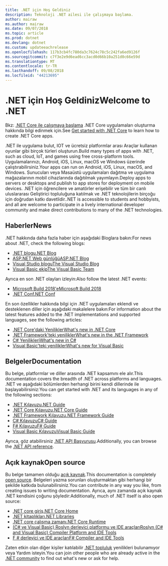 ```yaml
---
title: .NET için Hoş Geldiniz
description: Teknoloji .NET ailesi ile çalışmaya başlama.
author: mairaw
ms.author: mairaw
ms.date: 09/07/2018
ms.topic: article
ms.prod: dotnet
ms.devlang: dotnet
ms.custom: updateeachrelease
ms.openlocfilehash: 117b3cb4fc780da3c7624c78c5c242fa6ed9126f
ms.sourcegitcommit: c7f3e2e9d6ead6cc3acd0d66b10a251d0c66e59d
ms.translationtype: MT
ms.contentlocale: tr-TR
ms.lasthandoff: 09/08/2018
ms.locfileid: "44213695"
---
```

# <a name="welcome-to-net"></a><span data-ttu-id="acfda-103">.NET için Hoş Geldiniz</span><span class="sxs-lookup"><span data-stu-id="acfda-103">Welcome to .NET</span></span>

<span data-ttu-id="acfda-104">Bkz: [.NET Core ile çalışmaya başlama](core/get-started.md) .NET Core uygulamaları oluşturma hakkında bilgi edinmek için.</span><span class="sxs-lookup"><span data-stu-id="acfda-104">See [Get started with .NET Core](core/get-started.md) to learn how to create .NET Core apps.</span></span>

<span data-ttu-id="acfda-105">.NET ile uygulama bulut, IOT ve ücretsiz platformlar arası Araçlar kullanan oyunlar gibi birçok türleri oluşturun.</span><span class="sxs-lookup"><span data-stu-id="acfda-105">Build many types of apps with .NET, such as cloud, IoT, and games using free cross-platform tools.</span></span> <span data-ttu-id="acfda-106">Uygulamalarınızı, Android, iOS, Linux, macOS ve Windows üzerinde çalıştırabilirsiniz.</span><span class="sxs-lookup"><span data-stu-id="acfda-106">Your apps can run on Android, iOS, Linux, macOS, and Windows.</span></span> <span data-ttu-id="acfda-107">Sunucuları veya Masaüstü uygulamaları dağıtma ve uygulama mağazalarının mobil cihazlarında dağıtılmak yayımlayın.</span><span class="sxs-lookup"><span data-stu-id="acfda-107">Deploy apps to servers or desktops and publish to app stores for deployment on mobile devices.</span></span> <span data-ttu-id="acfda-108">.NET için öğrencilere ve amatörler erişebilir ve tüm bir canlı uluslararası Geliştirici topluluğuna katılmak ve .NET teknolojilerin birçoğu için doğrudan katkı davetlidir.</span><span class="sxs-lookup"><span data-stu-id="acfda-108">.NET is accessible to students and hobbyists, and all are welcome to participate in a lively international developer community and make direct contributions to many of the .NET technologies.</span></span>

## <a name="news"></a><span data-ttu-id="acfda-109">Haberler</span><span class="sxs-lookup"><span data-stu-id="acfda-109">News</span></span>

<span data-ttu-id="acfda-110">.NET hakkında daha fazla haber için aşağıdaki Bloglara bakın:</span><span class="sxs-lookup"><span data-stu-id="acfda-110">For news about .NET, check the following blogs:</span></span>

- [<span data-ttu-id="acfda-111">.NET blogu</span><span class="sxs-lookup"><span data-stu-id="acfda-111">.NET Blog</span></span>](https://blogs.msdn.microsoft.com/dotnet/)
- [<span data-ttu-id="acfda-112">ASP.NET Web günlüğü</span><span class="sxs-lookup"><span data-stu-id="acfda-112">ASP.NET Blog</span></span>](https://blogs.msdn.microsoft.com/webdev/)
- [<span data-ttu-id="acfda-113">Visual Studio blogu</span><span class="sxs-lookup"><span data-stu-id="acfda-113">The Visual Studio Blog</span></span>](https://blogs.msdn.microsoft.com/visualstudio/)
- [<span data-ttu-id="acfda-114">Visual Basic ekip</span><span class="sxs-lookup"><span data-stu-id="acfda-114">The Visual Basic Team</span></span>](https://blogs.msdn.microsoft.com/vbteam/)

<span data-ttu-id="acfda-115">Ayrıca en son .NET olayları izleyin:</span><span class="sxs-lookup"><span data-stu-id="acfda-115">Also follow the latest .NET events:</span></span>

- [<span data-ttu-id="acfda-116">Microsoft Build 2018'e</span><span class="sxs-lookup"><span data-stu-id="acfda-116">Microsoft Build 2018</span></span>](https://channel9.msdn.com/Events/Build/2018)
- [<span data-ttu-id="acfda-117">.NET Conf</span><span class="sxs-lookup"><span data-stu-id="acfda-117">.NET Conf</span></span>](https://www.dotnetconf.net/)

<span data-ttu-id="acfda-118">En son özellikler hakkında bilgi için .NET uygulamaları eklendi ve desteklenen diller için aşağıdaki makalelere bakın:</span><span class="sxs-lookup"><span data-stu-id="acfda-118">For information about the latest features added to the .NET implementations and supported languages, see the following articles:</span></span>

- [<span data-ttu-id="acfda-119">​.NET Core'daki Yenilikler</span><span class="sxs-lookup"><span data-stu-id="acfda-119">What's new in .NET Core</span></span>](core/whats-new/index.md)
- [<span data-ttu-id="acfda-120">.NET Framework'teki yenilikler</span><span class="sxs-lookup"><span data-stu-id="acfda-120">What's new in the .NET Framework</span></span>](framework/whats-new/index.md)
- [<span data-ttu-id="acfda-121">C# Yenilikleri</span><span class="sxs-lookup"><span data-stu-id="acfda-121">What's new in C#</span></span>](csharp/whats-new/index.md)
- [<span data-ttu-id="acfda-122">Visual Basic'teki yenilikler</span><span class="sxs-lookup"><span data-stu-id="acfda-122">What's new for Visual Basic</span></span>](visual-basic/getting-started/whats-new.md)

## <a name="documentation"></a><span data-ttu-id="acfda-123">Belgeler</span><span class="sxs-lookup"><span data-stu-id="acfda-123">Documentation</span></span>

<span data-ttu-id="acfda-124">Bu belge, platformlar ve diller arasında .NET kapsamını ele alır.</span><span class="sxs-lookup"><span data-stu-id="acfda-124">This documentation covers the breadth of .NET across platforms and languages.</span></span>  <span data-ttu-id="acfda-125">.NET ve aşağıdaki bölümlerden herhangi birini kendi dillerinde ile başlayabilirsiniz:</span><span class="sxs-lookup"><span data-stu-id="acfda-125">You can get started with .NET and its languages in any of the following sections:</span></span>

- [<span data-ttu-id="acfda-126">.NET Kılavuzu</span><span class="sxs-lookup"><span data-stu-id="acfda-126">.NET Guide</span></span>](standard/index.md)
- [<span data-ttu-id="acfda-127">.NET Core Kılavuzu</span><span class="sxs-lookup"><span data-stu-id="acfda-127">.NET Core Guide</span></span>](core/index.md)
- [<span data-ttu-id="acfda-128">.NET Framework Kılavuzu</span><span class="sxs-lookup"><span data-stu-id="acfda-128">.NET Framework Guide</span></span>](framework/index.md)
- [<span data-ttu-id="acfda-129">C# Kılavuzu</span><span class="sxs-lookup"><span data-stu-id="acfda-129">C# Guide</span></span>](csharp/index.md)
- [<span data-ttu-id="acfda-130">F# Kılavuzu</span><span class="sxs-lookup"><span data-stu-id="acfda-130">F# Guide</span></span>](fsharp/index.md)
- [<span data-ttu-id="acfda-131">Visual Basic Kılavuzu</span><span class="sxs-lookup"><span data-stu-id="acfda-131">Visual Basic Guide</span></span>](visual-basic/index.md)

<span data-ttu-id="acfda-132">Ayrıca, göz atabilirsiniz [.NET API Başvurusu](/dotnet/api).</span><span class="sxs-lookup"><span data-stu-id="acfda-132">Additionally, you can browse the [.NET API reference](/dotnet/api).</span></span>

## <a name="open-source"></a><span data-ttu-id="acfda-133">Açık kaynak</span><span class="sxs-lookup"><span data-stu-id="acfda-133">Open source</span></span>

<span data-ttu-id="acfda-134">Bu belge tamamen olduğu [açık kaynak](https://github.com/dotnet/docs).</span><span class="sxs-lookup"><span data-stu-id="acfda-134">This documentation is completely [open source](https://github.com/dotnet/docs).</span></span> <span data-ttu-id="acfda-135">Belgeleri yazma sorunları oluşturmaktan gibi herhangi bir şekilde katkıda bulunabilirsiniz.</span><span class="sxs-lookup"><span data-stu-id="acfda-135">You can contribute in any way you like, from creating issues to writing documentation.</span></span>  <span data-ttu-id="acfda-136">Ayrıca, aynı zamanda açık kaynak .NET kendisini çoğunu şöyledir:</span><span class="sxs-lookup"><span data-stu-id="acfda-136">Additionally, much of .NET itself is also open source:</span></span>

- [<span data-ttu-id="acfda-137">.NET core giriş</span><span class="sxs-lookup"><span data-stu-id="acfda-137">.NET Core Home</span></span>](https://github.com/dotnet/core)
- [<span data-ttu-id="acfda-138">.NET kitaplıkları</span><span class="sxs-lookup"><span data-stu-id="acfda-138">.NET Libraries</span></span>](https://github.com/dotnet/corefx)
- [<span data-ttu-id="acfda-139">.NET core çalışma zamanı</span><span class="sxs-lookup"><span data-stu-id="acfda-139">.NET Core Runtime</span></span>](https://github.com/dotnet/coreclr)
- [<span data-ttu-id="acfda-140">(C# ve Visual Basic) Roslyn derleyici platformu ve IDE araçları</span><span class="sxs-lookup"><span data-stu-id="acfda-140">Roslyn (C# and Visual Basic) Compiler Platform and IDE Tools</span></span>](https://github.com/dotnet/roslyn)
- [<span data-ttu-id="acfda-141">F # derleyici ve IDE araçları</span><span class="sxs-lookup"><span data-stu-id="acfda-141">F# Compiler and IDE Tools</span></span>](https://github.com/microsoft/visualfsharp)

<span data-ttu-id="acfda-142">Zaten etkin olan diğer kişiler katılabilir [.NET topluluk](https://www.microsoft.com/net/community) yenilikleri bulunamıyor veya Yardım isteyin.</span><span class="sxs-lookup"><span data-stu-id="acfda-142">You can join other people who are already active in the [.NET community](https://www.microsoft.com/net/community) to find out what's new or ask for help.</span></span>
